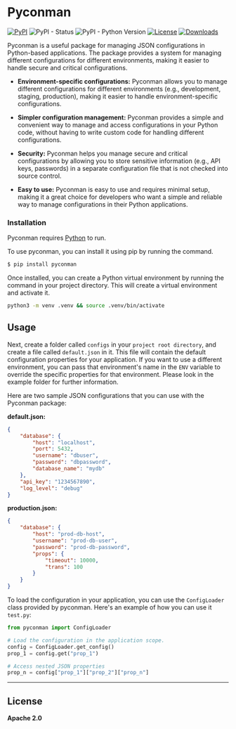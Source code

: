 # Pyconman
[![PyPI](https://img.shields.io/pypi/v/pyconman?logo=PyPI)](https://badge.fury.io/py/pyconman)
![PyPI - Status](https://img.shields.io/pypi/status/pyconman?logo=PyPI)
![PyPI - Python Version](https://img.shields.io/pypi/pyversions/pyconman?logo=PyPI)
[![License](https://img.shields.io/badge/code%20license-Apache%20License%2C%202.0-lightgrey?logo=GitHub)](https://github.com/mahajanankur/pyconman-py/blob/main/LICENSE)
[![Downloads](https://static.pepy.tech/badge/pyconman)](https://pepy.tech/project/pyconman)

Pyconman is a useful package for managing JSON configurations in Python-based applications. The package provides a system for managing different configurations for different environments, making it easier to handle secure and critical configurations.

- **Environment-specific configurations:** Pyconman allows you to manage different configurations for different environments (e.g., development, staging, production), making it easier to handle environment-specific configurations.

- **Simpler configuration management:** Pyconman provides a simple and convenient way to manage and access configurations in your Python code, without having to write custom code for handling different configurations.

- **Security:** Pyconman helps you manage secure and critical configurations by allowing you to store sensitive information (e.g., API keys, passwords) in a separate configuration file that is not checked into source control.

- **Easy to use:** Pyconman is easy to use and requires minimal setup, making it a great choice for developers who want a simple and reliable way to manage configurations in their Python applications.

### Installation

Pyconman requires [Python](https://www.python.org/) to run.

To use pyconman, you can install it using pip by running the command.
```sh
$ pip install pyconman
```
Once installed, you can create a Python virtual environment by running the command in your project directory. This will create a virtual environment and activate it.
```sh
python3 -m venv .venv && source .venv/bin/activate 
```
## Usage
Next, create a folder called `configs` in your `project root directory`, and create a file called `default.json` in it. This file will contain the default configuration properties for your application. If you want to use a different environment, you can pass that environment's name in the `ENV` variable to override the specific properties for that environment. Please look in the example folder for further information.

Here are two sample JSON configurations that you can use with the Pyconman package:

**default.json:**
```json
{
    "database": {
        "host": "localhost",
        "port": 5432,
        "username": "dbuser",
        "password": "dbpassword",
        "database_name": "mydb"
    },
    "api_key": "1234567890",
    "log_level": "debug"
}
```
**production.json:**

```json
{
    "database": {
        "host": "prod-db-host",
        "username": "prod-db-user",
        "password": "prod-db-password",
        "props": {
            "timeout": 10000,
            "trans": 100
        }
    }
}
```

To load the configuration in your application, you can use the `ConfigLoader` class provided by pyconman. Here's an example of how you can use it `test.py`:
```python
from pyconman import ConfigLoader

# Load the configuration in the application scope.
config = ConfigLoader.get_config()
prop_1 = config.get("prop_1")

# Access nested JSON properties
prop_n = config["prop_1"]["prop_2"]["prop_n"]
```

---
License
----
**Apache 2.0**